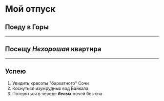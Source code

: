 # Мой отпуск

## Поеду в **Горы**

---
## Посещу **_Нехорошая_ квартира**

---
## Успею
1. Увидить красоты "бархатного" Сочи
2. Коснуться изумрудных вод Байкала
3. Потеряться в череде **_белых_** ночей без сна